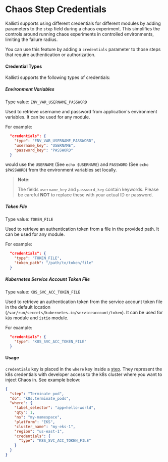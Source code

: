 # Chaos Step Credentials

Kallisti supports using different credentials for different modules by adding
parameters to the `step` field during a chaos experiment. This simplifies the
controls around running chaos experiments in controlled environments, limiting
the failure radius.

You can use this feature by adding a `credentials` parameter to those steps that
require authentication or authorization.

#### Credential Types
 
Kallisti supports the following types of credentials: 

##### Environment Variables

Type value: `ENV_VAR_USERNAME_PASSWORD`
 
Used to retrieve username and password from application's environment variables.
It can be used for any module.
  
For example:
```json
  "credentials": {
    "type": "ENV_VAR_USERNAME_PASSWORD",
    "username_key": "USERNAME",
    "password_key": "PASSWORD"
  }
```
would use the `USERNAME` (See `echo $USERNAME`) and `PASSWORD` (See `echo
$PASSWORD`) from the environment variables set locally.
  
>  **Note:**
>
>  The fields `username_key` and `password_key` contain keywords. Please be
>  careful **NOT** to replace these with your actual ID or password.
 
##### Token File

Type value: `TOKEN_FILE`

Used to retrieve an authentication token from a file in the provided path. It
can be used for any module.
  
For example: 
```json
  "credentials": {
    "type": "TOKEN_FILE",
    "token_path": "/path/to/token/file"
  }
```
 
##### Kubernetes Service Account Token File 

Type value: `K8S_SVC_ACC_TOKEN_FILE`

Used to retrieve an authentication token from the service account token file in
the default location (`/var/run/secrets/kubernetes.io/serviceaccount/token`). It
can be used for `k8s` module and `istio` module.
  
For example: 
```json
  "credentials": {
    "type": "K8S_SVC_ACC_TOKEN_FILE"
  }
```

#### Usage

`credentials` key is placed in the `where` key inside a [step]. They represent
the k8s credentials with developer access to the k8s cluster where you want to
inject Chaos in. See example below:

```json
{
  "step": "Terminate pod",
  "do": "k8s.terminate_pods",
  "where": {
    "label_selector": "app=hello-world",
    "qty": 1,
    "ns": "my-namespace",
    "platform": "EKS",
    "cluster_name": "my-eks-1",
    "region": "us-east-1",
    "credentials": {
      "type": "K8S_SVC_ACC_TOKEN_FILE"
    }
  }
}
```

[Kubernetes]: ./modules.md#kubernetes
[step]: ./concepts.md#step
